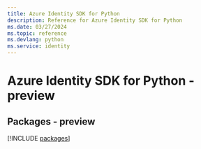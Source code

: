 ```yaml
---
title: Azure Identity SDK for Python
description: Reference for Azure Identity SDK for Python
ms.date: 03/27/2024
ms.topic: reference
ms.devlang: python
ms.service: identity
---
```

# Azure Identity SDK for Python - preview
## Packages - preview
[!INCLUDE [packages](identity-index.md)]
